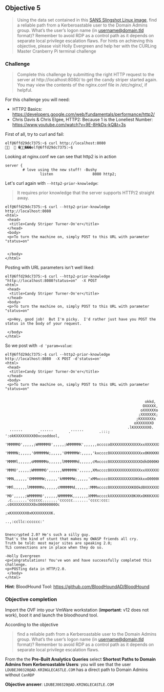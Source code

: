 ## Objective 5

> Using the data set contained in this [SANS Slingshot Linux image](https://download.holidayhackchallenge.com/HHC2018-DomainHack_2018-12-19.ova), find a reliable path from a Kerberoastable user to the Domain Admins group. What’s the user’s logon name (in username@domain.tld format)? Remember to avoid RDP as a control path as it depends on separate local privilege escalation flaws. 
> For hints on achieving this objective, please visit Holly Evergreen and help her with the CURLing Master Cranberry Pi terminal challenge

### Challenge


> Complete this challenge by submitting the right HTTP 
> request to the server at http://localhost:8080/ to 
> get the candy striper started again. You may view 
> the contents of the nginx.conf file in 
> /etc/nginx/, if helpful.

For this challenge you will need:

- HTTP2 Basics: https://developers.google.com/web/fundamentals/performance/http2/
- Chris Davis & Chris Elgee, HTTP2: Because 1 is the Loneliest Number: https://www.youtube.com/watch?v=9E-8HkDs-kQ&t=3s


First of all, try to curl and fail:
```
elf@6ffd29dc7375:~$ curl http://localhost:8080
   ����elf@6ffd29dc7375:~$ 
```
Looking at nginx.conf we can see that http2 is in action
```
server {
        # love using the new stuff! -Bushy
                listen                  8080 http2;
```


Let's curl again with `--http2-prior-knowledge`:
> It requires prior knowledge that the server supports HTTP/2 straight
away.

```
elf@6ffd29dc7375:~$ curl --http2-prior-knowledge  http://localhost:8080 
<html>
 <head>
  <title>Candy Striper Turner-On'er</title>
 </head>
 <body>
 <p>To turn the machine on, simply POST to this URL with parameter "status=on"

 
 </body>
</html>
```

Posting with URL parameters isn't well liked:
```
elf@6ffd29dc7375:~$ curl --http2-prior-knowledge  "http://localhost:8080?status=on"  -X POST
<html>
 <head>
  <title>Candy Striper Turner-On'er</title>
 </head>
 <body>
 <p>To turn the machine on, simply POST to this URL with parameter "status=on"

 <p>Hey, good job!  But I'm picky.  I'd rather just have you POST the status in the body of your request.

 </body>
</html>
```

So we post with `-d 'param=value`:
```
elf@6ffd29dc7375:~$ curl --http2-prior-knowledge  http://localhost:8080  -X POST -d'status=on'
<html>
 <head>
  <title>Candy Striper Turner-On'er</title>
 </head>
 <body>
 <p>To turn the machine on, simply POST to this URL with parameter "status=on"

                                                                                
                                                                okkd,          
                                                               OXXXXX,         
                                                              oXXXXXXo         
                                                             ;XXXXXXX;         
                                                            ;KXXXXXXx          
                                                           oXXXXXXXO           
                                                        .lKXXXXXXX0.           
  ''''''       .''''''       .''''''       .:::;   ':okKXXXXXXXX0Oxcooddool,   
 'MMMMMO',,,,,;WMMMMM0',,,,,;WMMMMMK',,,,,,occccoOXXXXXXXXXXXXXxxXXXXXXXXXXX.  
 'MMMMN;,,,,,'0MMMMMW;,,,,,'OMMMMMW:,,,,,'kxcccc0XXXXXXXXXXXXXXxx0KKKKK000d;   
 'MMMMl,,,,,,oMMMMMMo,,,,,,lMMMMMMd,,,,,,cMxcccc0XXXXXXXXXXXXXXOdkO000KKKKK0x. 
 'MMMO',,,,,;WMMMMMO',,,,,,NMMMMMK',,,,,,XMxcccc0XXXXXXXXXXXXXXxxXXXXXXXXXXXX: 
 'MMN,,,,,,'OMMMMMW;,,,,,'kMMMMMW;,,,,,'xMMxcccc0XXXXXXXXXXXXKkkxxO00000OOx;.  
 'MMl,,,,,,lMMMMMMo,,,,,,cMMMMMMd,,,,,,:MMMxcccc0XXXXXXXXXXKOOkd0XXXXXXXXXXO.  
 'M0',,,,,;WMMMMM0',,,,,,NMMMMMK,,,,,,,XMMMxcccckXXXXXXXXXX0KXKxOKKKXXXXXXXk.  
 .c.......'cccccc.......'cccccc.......'cccc:ccc: .c0XXXXXXXXXX0xO0000000Oc     
                                                    ;xKXXXXXXX0xKXXXXXXXXK.    
                                                       ..,:ccllc:cccccc:'      
                                                                               

Unencrypted 2.0? He's such a silly guy.
That's the kind of stunt that makes my OWASP friends all cry.
Truth be told: most major sites are speaking 2.0;
TLS connections are in place when they do so.

-Holly Evergreen
<p>Congratulations! You've won and have successfully completed this challenge.
<p>POSTing data in HTTP/2.0.
 </body>
</html>
```


**Hint**: BloodHound Tool: https://github.com/BloodHoundAD/BloodHound


### Objective completion

Import the OVF into your VmWare workstation (**important**: v12 does not work), boot it and launch the bloodhound tool.

According to the objective 
> find a reliable path from a Kerberoastable user to the Domain Admins group. What’s the user’s logon name (in username@domain.tld format)? Remember to avoid RDP as a control path as it depends on separate local privilege escalation flaws. 

From the the **Pre-Built Analytics Queries** select **Shortest Paths to Domain Admins from Kerberoastable Users**: you will see that the user `LDUBEJ00320@AD.KRINGLECASTLE.COM` has a direct path to Domain Admins without `CanRDP`

**Objective answer**: `LDUBEJ00320@AD.KRINGLECASTLE.COM`

